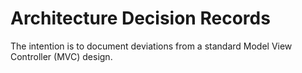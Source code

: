 # Architecture Decision Records

The intention is to document deviations from a standard Model View Controller (MVC) design.
